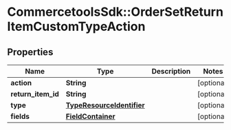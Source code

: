 # CommercetoolsSdk::OrderSetReturnItemCustomTypeAction

## Properties
Name | Type | Description | Notes
------------ | ------------- | ------------- | -------------
**action** | **String** |  | [optional] 
**return_item_id** | **String** |  | [optional] 
**type** | [**TypeResourceIdentifier**](TypeResourceIdentifier.md) |  | [optional] 
**fields** | [**FieldContainer**](FieldContainer.md) |  | [optional] 

